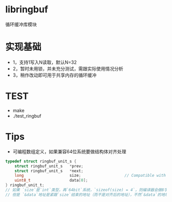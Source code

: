 
# libringbuf
循环缓冲库模块  

# 实现基础
* 1，支持1写入N读取，默认N=32  
* 2，暂时未用锁，并未充分测试，需跟实际使用情况分析  
* 3，稍作改动即可用于共享内存的循环缓冲  

# TEST
* make  
* ./test_ringbuf  

# Tips
* 可编程数组定义，如果兼容64位系统要做结构体对齐处理  
```C
typedef struct ringbuf_unit_s {
    struct ringbuf_unit_s 	*prev;
    struct ringbuf_unit_s 	*next;
    long 					size;					// Compatible with 64-bit machines
    uint8_t 				data[0];
} ringbuf_unit_t;
// 如果 `size`是`int`类型，再`64bit`系统，`sizeof(size) = 4`，则编译器会做8字节对齐;  
// 但是 `&data`地址是紧跟`size`结束的地址（而不是对齐后的地址），不然`&data`的地址偏移计算得不到你想要的结果.  
```

